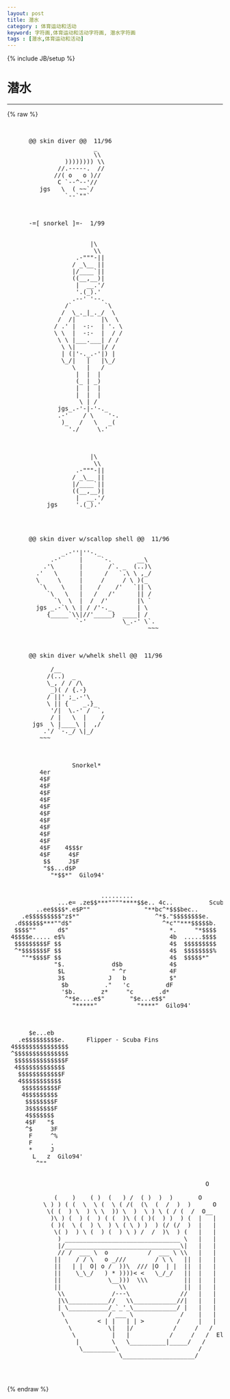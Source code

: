 ```yaml
---
layout: post
title: 潜水
category : 体育运动和活动
keyword: 字符画,体育运动和活动字符画, 潜水字符画
tags : [潜水,体育运动和活动]
---
```

{% include JB/setup %}
# 潜水
---
{% raw %}
<pre>


      @@ skin diver @@  11/96
                        _
                        \\
                )))))))) \\
              //.-----.  //
             //( o   o )//
              C `--^--&#039;//
         jgs   \  ( ~~`/
                `--`&quot;&quot;`

       

      -=[ snorkel ]=-  1/99


                       |\
                        \\
                   .-&quot;&quot;&quot;-||
                  / _\__ ||
                  |/____`||
                  ((__,__)|
                   |  __.&#039;/
                   &#039;.(_).&#039;
                  .--&#039; &#039;--.
                /`         `\
               /  \_._|_._/  \
              /  /|       |\  \
             / .&#039; |  -:-  | &#039;. \
             \ \  |  -:-  |  / /
              \ \ |___.___| / / 
               \ \|       |/ /
               | (|&#039;-._.-&#039;|) |
               \_/|   |   |\_/
                  \   |   /
                   |  |  |
                   (_ | _)
                   |  |  |
                   |  |  |
                    \ | /
              jgs_.-&#039;-|-&#039;-._
              .-&#039;    / \    &#039;-.
               )_   /   \   _(
                 &#039;./     \.&#039;



                       |\
                        \\
                   .-&quot;&quot;&quot;-||
                  / _\__ ||
                  |/____`||
                  ((__,__)|
                   |  __.&#039;/
           jgs     &#039;.(_).&#039;



       
      @@ skin diver w/scallop shell @@  11/96

               _.-&#039;&#039;|&#039;&#039;-._ 
            .-&#039;     |     `-.       __\
          .&#039;\       |       /`. _  (..)\
        .&#039;   \      |      /   `.\ \ ,_/ 
        \     \     |     /     / \ )(_ 
         `\    \    |    /    /&#039;   `|| \
           `\   \   |   /   /&#039;      || /
             `\  \  |  /  /&#039;        |\ `
        jgs _.-`\ \ | / /&#039;-._       | \
           {_____`\\|//&#039;_____}  ____| /
                   `-&#039;          \_.-&#039; \`.
                                       ~~~ 


       
      @@ skin diver w/whelk shell @@  11/96

            /__
           /(..)  _
           \_, / / /\
            _)( / {.-}
           / ||&#039; ;_.-&#039;\ 
           \ || {    _.}_
            &#039;/|  \.-&#039; /  `,
            / |   \  |    /
       jgs  \ |____\ |  ,/
          .&#039;/ `-._/ \|_/
         ~~~



                  Snorkel*
         4er
         4$F
         4$F
         4$F
         4$F
         4$F
         4$F
         4$F
         4$F
         4$F
         4$F
         4$F    4$$$r
         4$F     4$F
          $$     J$F
          &quot;$$...d$P
            &quot;*$$*&quot;  Gilo94&#039;


                          .........
              ...e= .ze$$***&quot;&quot;&quot;&quot;****$$e.. 4c..          Scuba Mask
        ..ee$$$$*.e$P&quot;&quot;               &quot;**bc^*$$$bec..
    .e$$$$$$$$$&quot;z$*&quot;                     ^*$.&quot;$$$$$$$$e.
  .d$$$$$$***&quot;&quot;d$&quot;                         ^*c&quot;&quot;***$$$$$b.
  $$$$&quot;&quot;      d$&quot;                            *.     &quot;*$$$$
 4$$$$e..... e$%                             4b  .....$$$$
  $$$$$$$$$F $$                              4$  $$$$$$$$$
  ^*$$$$$$$F $$                              4$  $$$$$$$$%
    &quot;&quot;*$$$$F $$                              4$  $$$$$*&quot;
             &quot;$.             d$b             4$
              $L             &quot; ^r            4F
              3$            J   b            $&quot;
               $b          .&quot;   &#039;c          dF
               &#039;$b.       z*     &quot;c       .d*
                ^*$e....e$&quot;       &quot;$e...e$$&quot;
                  &quot;*****&quot;           &quot;****&quot;  Gilo94&#039;



      $e...eb
   .e$$$$$$$$$e.      Flipper - Scuba Fins
 4$$$$$$$$$$$$$$$
 ^$$$$$$$$$$$$$$$
  $$$$$$$$$$$$$$F
  4$$$$$$$$$$$$$
   $$$$$$$$$$$$F
   4$$$$$$$$$$$
    $$$$$$$$$$F
    4$$$$$$$$$
     $$$$$$$$F
     3$$$$$$$F
     4$$$$$$$
     4$F   &quot;$
     ^$     3F
      F     ^%
      F     .
      *     J
       L   z  Gilo94&#039;
        ^&quot;&quot;


                                                       O

             (    )    ( )  (   ) /  ( )  )  )       O
          \ ) ) ( (  \  \ (  \ ( /(  (\  (  /  )  )      O
           \( (  ) \  ) \ \  )) \  )  \ ) \ ( / (  /  O__
            )\ ) (  ) (  ) ( (  )\ ( ( )(  ) )  ) (  |   |
            ( )(  \ (  ) \  ) \ ( \ ) )  ) (/ (/  )  |   |
             \( )  ) \ (  ) (  ) \ ) /  /  )\  ) (   |   |
              ) ________________________________ \   |   |
              |/________________________________\|   |   |
              // /  ___ \  o           /  ___ \ \\   |   |
             ||    / / \   o _///        / \ \   ||  |   |
             ||   | |  O| o /  ))\  /// |O  | |  ||  |   |
             ||    \_\_/   ) * ))))&lt; &lt;   \_/_/   ||  |   |
             ||             \__)))  \\\          ||  |   |
             ||                \\                ||  |   |
              \\             /---\              //   |   |
              |\\___________//   \\____________//|   |   |
              | \___________/_`_&#039;_\____________/ |   |   |
               \            / ___ \             /    |   |
                \        &lt; | |   | | &gt;         /     |   |
                 \          \|   |/           /     /   /
                  \          |   |           /     /   /  Elissa Potier
                   |         \   \__________|_____/   /
                    \_________\                      /
                               \____________________/


 </pre>
{% endraw %}
